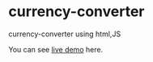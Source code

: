 # currency-converter

currency-converter using html,JS

You can see [live demo](https://rutvikmendpara.github.io/currency-converter/ "Currency Converter") here.
